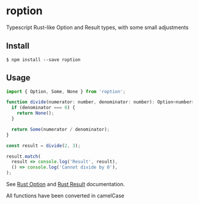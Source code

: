 # roption
Typescript Rust-like Option and Result types, with some small adjustments

## Install

```console
$ npm install --save roption
```

## Usage

```js
import { Option, Some, None } from 'roption';

function divide(numerator: number, denominator: number): Option<number> {
  if (denominator === 0) {
    return None();
  }

  return Some(numerator / denominator);
}

const result = divide(2, 3);

result.match(
  result => console.log('Result', result),
  () => console.log('Cannot divide by 0'),
);
```

See [Rust Option](https://doc.rust-lang.org/std/option/enum.Option.html)
and [Rust Result](https://doc.rust-lang.org/std/result/enum.Result.html)
documentation.

All functions have been converted in camelCase